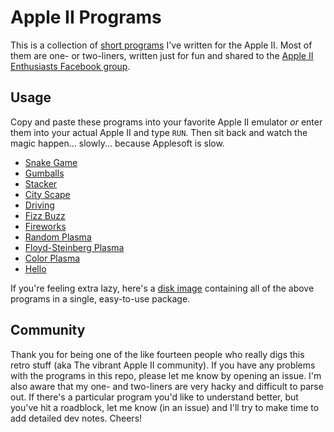 # Apple II Programs
This is a collection of [short programs](short-programs) I've written for the Apple II. Most of them are one- or two-liners, written just for fun and shared to the [Apple II Enthusiasts Facebook group](https://www.facebook.com/groups/5251478676/).

## Usage
Copy and paste these programs into your favorite Apple II emulator _or_ enter them into your actual Apple II and type `RUN`. Then sit back and watch the magic happen... slowly... because Applesoft is slow.

* [Snake Game](short-programs/snake-game.md)
* [Gumballs](short-programs/gumballs.md)
* [Stacker](short-programs/stacker.md)
* [City Scape](short-programs/city-scape.md)
* [Driving](short-programs/driving.md)
* [Fizz Buzz](short-programs/fizzbuzz.md)
* [Fireworks](short-programs/fireworks.md)
* [Random Plasma](short-programs/random-plasma.md)
* [Floyd-Steinberg Plasma](short-programs/floyd-steinberg-plasma.md)
* [Color Plasma](short-programs/color-plasma.md)
* [Hello](short-programs/hello.md)

If you're feeling extra lazy, here's a [disk image](short-programs/short-programs.dsk) containing all of the above programs in a single, easy-to-use package.

## Community
Thank you for being one of the like fourteen people who really digs this retro stuff (aka The vibrant Apple II community). If you have any problems with the programs in this repo, please let me know by opening an issue. I'm also aware that my one- and two-liners are very hacky and difficult to parse out. If there's a particular program you'd like to understand better, but you've hit a roadblock, let me know (in an issue) and I'll try to make time to add detailed dev notes. Cheers!
